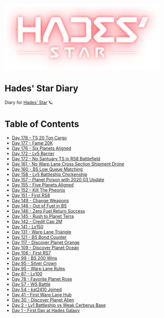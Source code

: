 <div align='center'>
  <img src='./assets/logo.png' alt='logo'>
</div>

# Hades' Star Diary
Diary for [Hades' Star](https://store.steampowered.com/app/755800) :ringed_planet:

# Table of Contents
- [Day 178 - TS 20 Ton Cargo](./articles/20201223_TS_20_Ton_Cargo.md)
- [Day 177 - Fame 20K](./articles/20201222_Fame_20K.md)
- [Day 176 - Six Planets Aligned](./articles/20201221_Six_Planets_Aligned.md)
- [Day 172 - Lv5 Barrier](./articles/20201217_Lv5_Barrier.md)
- [Day 172 - No Santuary TS in RS8 Battlefield](./articles/20201217_No_Santuary_TS_in_RS8_Battlefield.md)
- [Day 161 - No Warp Lane Cross Section Shipment Drone](./articles/20201206_No_Warp_Lane_Cross_Section_Shipment_Drone.md)
- [Day 160 - BS Low Queue Matching](./articles/20201205_BS_Low_Queue_Matching.md)
- [Day 158 - Lv5 Battleship Chickenship](./articles/20201203_Lv5_Battleship_Chickenship.md)
- [Day 157 - Planet Poison with 2020 03 Update](./articles/20201202_Planet_Poison_with_2020_03_Update.md)
- [Day 155 - Five Planets Aligned](./articles/20201130_Five_Planets_Aligned.md)
- [Day 152 - Kill The Pheonix](./articles/20201127_Kill_The_Pheonix.md)
- [Day 151 - First RS8](./articles/20201126_First_RS8.md)
- [Day 149 - Change Weapons](./articles/20201124_Change_Weapons.md)
- [Day 146 - Out of Fuel in BS](./articles/20201121_Out_of_Fuel_in_BS.md)
- [Day 146 - Zero Fuel Return Success](./articles/20201121_Zero_Fuel_Return_Success.md)
- [Day 145 - Rush to Planet Terra](./articles/20201120_Rush_to_Planet_Terra.md)
- [Day 142 - Credit Cap 2M](./articles/20201117_Credit_Cap_2M.md)
- [Day 141 - Lv150](./articles/20201116_Lv150.md)
- [Day 131 - Warp Lane Triangle](./articles/20201106_Warp_Lane_Triangle.md)
- [Day 121 - BS Bond Counter](./articles/20201027_BS_Bond_Counter.md)
- [Day 117 - Discover Planet Orange](./articles/20201023_Discover_Planet_Orange.md)
- [Day 109 - Discover Planet Ocean](./articles/20201015_Discover_Planet_Ocean.md)
- [Day 106 - First RS7](./articles/20201012_First_RS7.md)
- [Day 99 - BS 200 Wins](./articles/20201005_BS_200_Wins.md)
- [Day 95 - Silver Crown](./articles/20201001_Silver_Crown.md)
- [Day 95 - Warp Lane Rules](./articles/20201001_Warp_Lane_Rules.md)
- [Day 87 - Lv100](./articles/20200923_Lv100.md)
- [Day 78 - Favorite Planet Rose](./articles/20200914_Favorite_Planet_Rose.md)
- [Day 57 - WS Battle](./articles/20200824_WS_Battle.md)
- [Day 54 - kst2410 Joined](./articles/20200821_kst2410_Joined.md)
- [Day 41 - First Warp Lane Hub](./articles/20200808_First_Warp_Lane_Hub.md)
- [Day 30 - Discover Planet Alien](./articles/20200728_Discover_Planet_Alien.md)
- [Day 2 - Lv1 Battleship vs Weak Cerberus Base](./articles/20200630_Lv1_Battleship_vs_Weak_Cerberus_Base.md)
- [Day 1 - First Day at Hades Galaxy](./articles/20200629_First_Day_at_Hades_Galaxy.md)
